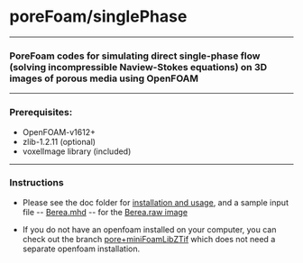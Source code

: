 # poreFoam/singlePhase

___


### PoreFoam codes for simulating direct single-phase flow (solving incompressible Naview-Stokes equations) on 3D images of porous media using OpenFOAM

---

### Prerequisites: 

- OpenFOAM-v1612+
- zlib-1.2.11 (optional)
- voxelImage library (included)


---

### Instructions

- Please see the doc folder for [installation and usage](https://github.com/aliraeini/poreFoam-singlePhase/blob/master/doc/UserGuide_poreFoam_singlePhase.md),  and a sample input file -- [Berea.mhd](https://github.com/aliraeini/poreFoam-singlePhase/blob/master/doc/Berea.mhd) -- for the [Berea.raw image](http://www.imperial.ac.uk/earth-science/research/research-groups/perm/research/pore-scale-modelling/micro-ct-images-and-networks/berea-sandstone/)

- If you do not have an openfoam installed on your computer, you can check out the branch [pore+miniFoamLibZTif](https://github.com/aliraeini/poreFoam-singlePhase/tree/pore+miniFoamLibZTif) which does not need a separate openfoam installation. 


